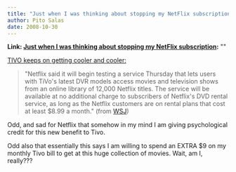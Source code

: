 ```yaml
---
title: "Just when I was thinking about stopping my NetFlix subscription"
author: Pito Salas
date: 2008-10-30
---
```


**Link: [Just when I was thinking about stopping my NetFlix subscription](None):** ""



[TIVO keeps on getting cooler and
cooler:](<http://online.wsj.com/article/SB122533284014583011.html?mod=djemTECH>)

> "Netflix said it will begin testing a service Thursday that lets users with
> TiVo's latest DVR models access movies and television shows from an online
> library of 12,000 Netflix titles. The service will be available at no
> additional charge to subscribers of Netflix's DVD rental service, as long as
> the Netflix customers are on rental plans that cost at least $8.99 a month."
> (from
> [WSJ](<http://online.wsj.com/article/SB122533284014583011.html?mod=djemTECH>))

Odd, and sad for Netflix that somehow in my mind I am giving psychological
credit for this new benefit to Tivo.

Odd also that essentially this says I am willing to spend an EXTRA $9 on my
monthly Tivo bill to get at this huge collection of movies. Wait, am I,
really???


